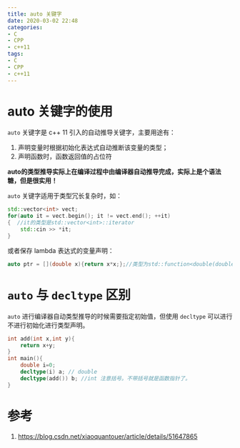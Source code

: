 ```yaml
---
title: auto 关键字
date: 2020-03-02 22:48
categories:
- C
- CPP
- c++11
tags:
- C
- CPP
- c++11
---
```


# auto 关键字的使用

`auto` 关键字是 c++ 11 引入的自动推导关键字，主要用途有：

1. 声明变量时根据初始化表达式自动推断该变量的类型；
2. 声明函数时，函数返回值的占位符

**auto的类型推导实际上在编译过程中由编译器自动推导完成，实际上是个语法糖，但是很实用！**

`auto` 关键字适用于类型冗长复杂时，如：

```c++
std::vector<int> vect;
for(auto it = vect.begin(); it != vect.end(); ++it)
{  //it的类型是std::vector<int>::iterator
    std::cin >> *it;
}
```

或者保存 lambda 表达式的变量声明：

```c++
auto ptr = [](double x){return x*x;};//类型为std::function<double(double)>函数对象`
```

# `auto` 与 `decltype` 区别

`auto` 进行编译器自动类型推导的时候需要指定初始值，但使用 `decltype` 可以进行不进行初始化进行类型声明。

```c++
int add(int x,int y){
    return x+y;
}
int main(){
    double i=0;
    decltype(i) a; // double
    decltype(add()) b; //int 注意括号。不带括号就是函数指针了。
}
```

# 参考

1. https://blog.csdn.net/xiaoquantouer/article/details/51647865